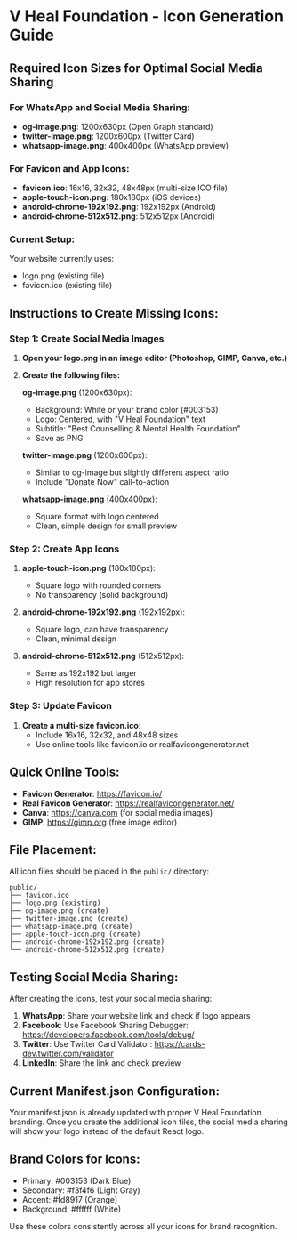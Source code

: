 
# V Heal Foundation - Icon Generation Guide

## Required Icon Sizes for Optimal Social Media Sharing

### For WhatsApp and Social Media Sharing:
- **og-image.png**: 1200x630px (Open Graph standard)
- **twitter-image.png**: 1200x600px (Twitter Card)
- **whatsapp-image.png**: 400x400px (WhatsApp preview)

### For Favicon and App Icons:
- **favicon.ico**: 16x16, 32x32, 48x48px (multi-size ICO file)
- **apple-touch-icon.png**: 180x180px (iOS devices)
- **android-chrome-192x192.png**: 192x192px (Android)
- **android-chrome-512x512.png**: 512x512px (Android)

### Current Setup:
Your website currently uses:
- logo.png (existing file)
- favicon.ico (existing file)

## Instructions to Create Missing Icons:

### Step 1: Create Social Media Images
1. **Open your logo.png in an image editor (Photoshop, GIMP, Canva, etc.)**
2. **Create the following files:**

   **og-image.png** (1200x630px):
   - Background: White or your brand color (#003153)
   - Logo: Centered, with "V Heal Foundation" text
   - Subtitle: "Best Counselling & Mental Health Foundation"
   - Save as PNG

   **twitter-image.png** (1200x600px):
   - Similar to og-image but slightly different aspect ratio
   - Include "Donate Now" call-to-action

   **whatsapp-image.png** (400x400px):
   - Square format with logo centered
   - Clean, simple design for small preview

### Step 2: Create App Icons
1. **apple-touch-icon.png** (180x180px):
   - Square logo with rounded corners
   - No transparency (solid background)

2. **android-chrome-192x192.png** (192x192px):
   - Square logo, can have transparency
   - Clean, minimal design

3. **android-chrome-512x512.png** (512x512px):
   - Same as 192x192 but larger
   - High resolution for app stores

### Step 3: Update Favicon
1. **Create a multi-size favicon.ico**:
   - Include 16x16, 32x32, and 48x48 sizes
   - Use online tools like favicon.io or realfavicongenerator.net

## Quick Online Tools:
- **Favicon Generator**: https://favicon.io/
- **Real Favicon Generator**: https://realfavicongenerator.net/
- **Canva**: https://canva.com (for social media images)
- **GIMP**: https://gimp.org (free image editor)

## File Placement:
All icon files should be placed in the `public/` directory:

```
public/
├── favicon.ico
├── logo.png (existing)
├── og-image.png (create)
├── twitter-image.png (create)
├── whatsapp-image.png (create)
├── apple-touch-icon.png (create)
├── android-chrome-192x192.png (create)
└── android-chrome-512x512.png (create)
```

## Testing Social Media Sharing:
After creating the icons, test your social media sharing:

1. **WhatsApp**: Share your website link and check if logo appears
2. **Facebook**: Use Facebook Sharing Debugger: https://developers.facebook.com/tools/debug/
3. **Twitter**: Use Twitter Card Validator: https://cards-dev.twitter.com/validator
4. **LinkedIn**: Share the link and check preview

## Current Manifest.json Configuration:
Your manifest.json is already updated with proper V Heal Foundation branding.
Once you create the additional icon files, the social media sharing will show your logo instead of the default React logo.

## Brand Colors for Icons:
- Primary: #003153 (Dark Blue)
- Secondary: #f3f4f6 (Light Gray)
- Accent: #fd8917 (Orange)
- Background: #ffffff (White)

Use these colors consistently across all your icons for brand recognition.
